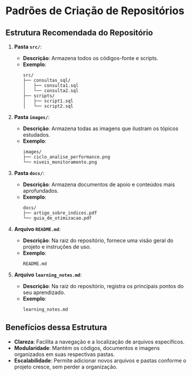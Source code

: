 # Padrões de Criação de Repositórios

## Estrutura Recomendada do Repositório

1. **Pasta `src/`**:
    - **Descrição**: Armazena todos os códigos-fonte e scripts.
    - **Exemplo**: 
      ```
      src/
      ├── consultas_sql/
      │   ├── consulta1.sql
      │   └── consulta2.sql
      ├── scripts/
      │   ├── script1.sql
      │   └── script2.sql
      ```

2. **Pasta `images/`**:
    - **Descrição**: Armazena todas as imagens que ilustram os tópicos estudados.
    - **Exemplo**: 
      ```
      images/
      ├── ciclo_analise_performance.png
      └── niveis_monitoramento.png
      ```

3. **Pasta `docs/`**:
    - **Descrição**: Armazena documentos de apoio e conteúdos mais aprofundados.
    - **Exemplo**: 
      ```
      docs/
      ├── artigo_sobre_indices.pdf
      └── guia_de_otimizacao.pdf
      ```

4. **Arquivo `README.md`**:
    - **Descrição**: Na raiz do repositório, fornece uma visão geral do projeto e instruções de uso.
    - **Exemplo**: 
      ```
      README.md
      ```

5. **Arquivo `learning_notes.md`**:
    - **Descrição**: Na raiz do repositório, registra os principais pontos do seu aprendizado.
    - **Exemplo**: 
      ```
      learning_notes.md
      ```

## Benefícios dessa Estrutura

- **Clareza**: Facilita a navegação e a localização de arquivos específicos.
- **Modularidade**: Mantém os códigos, documentos e imagens organizados em suas respectivas pastas.
- **Escalabilidade**: Permite adicionar novos arquivos e pastas conforme o projeto cresce, sem perder a organização.
